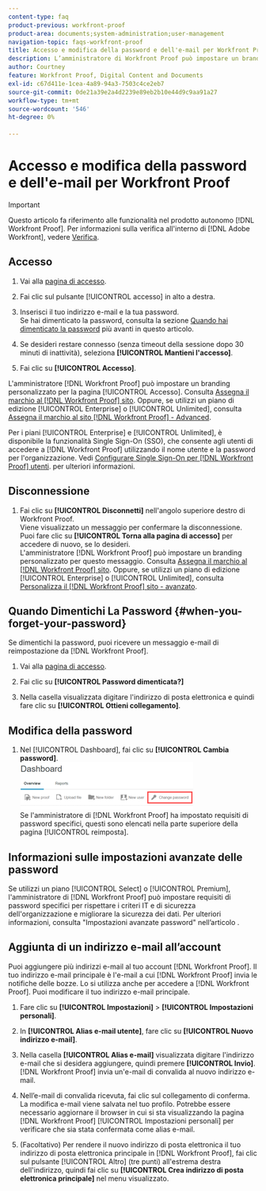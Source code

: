 ```yaml
---
content-type: faq
product-previous: workfront-proof
product-area: documents;system-administration;user-management
navigation-topic: faqs-workfront-proof
title: Accesso e modifica della password e dell'e-mail per Workfront Proof
description: L’amministratore di Workfront Proof può impostare un branding personalizzato per la pagina di accesso. Consulta Marchio del sito Workfront Proof. Oppure, se utilizzi un piano Enterprise o Unlimited edition, consulta Brand the Workfront Proof site - advanced .
author: Courtney
feature: Workfront Proof, Digital Content and Documents
exl-id: c67d411e-1cea-4a89-94a3-7503c4ce2eb7
source-git-commit: 0de21a39e2a4d2239e89eb2b10e44d9c9aa91a27
workflow-type: tm+mt
source-wordcount: '546'
ht-degree: 0%

---
```


# Accesso e modifica della password e dell&#39;e-mail per Workfront Proof

>[!IMPORTANT]
>
>Questo articolo fa riferimento alle funzionalità nel prodotto autonomo [!DNL Workfront Proof]. Per informazioni sulla verifica all&#39;interno di [!DNL Adobe Workfront], vedere [Verifica](../../../review-and-approve-work/proofing/proofing.md).

## Accesso

1. Vai alla [pagina di accesso](https://app.proofhq.com/login).

1. Fai clic sul pulsante [!UICONTROL accesso] in alto a destra.
1. Inserisci il tuo indirizzo e-mail e la tua password.\
   Se hai dimenticato la password, consulta la sezione [Quando hai dimenticato la password](#when-you-forget-your-password) più avanti in questo articolo.

1. Se desideri restare connesso (senza timeout della sessione dopo 30 minuti di inattività), seleziona **[!UICONTROL Mantieni l&#39;accesso]**.
1. Fai clic su **[!UICONTROL Accesso]**.

L&#39;amministratore [!DNL Workfront Proof] può impostare un branding personalizzato per la pagina [!UICONTROL Accesso]. Consulta [Assegna il marchio al  [!DNL Workfront Proof] sito](../../../workfront-proof/wp-acct-admin/branding/brand-wp-site.md). Oppure, se utilizzi un piano di edizione [!UICONTROL Enterprise] o [!UICONTROL Unlimited], consulta [Assegna il marchio al sito [!DNL Workfront Proof]  - Advanced](../../../workfront-proof/wp-acct-admin/branding/brand-wp-site-advanced.md).

Per i piani [!UICONTROL Enterprise] e [!UICONTROL Unlimited], è disponibile la funzionalità Single Sign-On (SSO), che consente agli utenti di accedere a [!DNL Workfront Proof] utilizzando il nome utente e la password per l&#39;organizzazione. Vedi [Configurare Single Sign-On per [!DNL Workfront Proof] utenti](../../../workfront-proof/wp-acct-admin/account-settings/configure-sso-for-wp-users.md). per ulteriori informazioni.

## Disconnessione

1. Fai clic su **[!UICONTROL Disconnetti]** nell&#39;angolo superiore destro di Workfront Proof.\
   Viene visualizzato un messaggio per confermare la disconnessione. Puoi fare clic su **[!UICONTROL Torna alla pagina di accesso]** per accedere di nuovo, se lo desideri.\
   L&#39;amministratore [!DNL Workfront Proof] può impostare un branding personalizzato per questo messaggio. Consulta [Assegna il marchio al  [!DNL Workfront Proof] sito](../../../workfront-proof/wp-acct-admin/branding/brand-wp-site.md). Oppure, se utilizzi un piano di edizione [!UICONTROL Enterprise] o [!UICONTROL Unlimited], consulta [Personalizza il  [!DNL Workfront Proof] sito - avanzato](../../../workfront-proof/wp-acct-admin/branding/brand-wp-site-advanced.md).

## Quando Dimentichi La Password {#when-you-forget-your-password}

Se dimentichi la password, puoi ricevere un messaggio e-mail di reimpostazione da [!DNL Workfront Proof].

1. Vai alla [pagina di accesso](https://app.proofhq.com/login).

1. Fai clic su **[!UICONTROL Password dimenticata?]**
1. Nella casella visualizzata digitare l&#39;indirizzo di posta elettronica e quindi fare clic su **[!UICONTROL Ottieni collegamento]**.

## Modifica della password

1. Nel [!UICONTROL Dashboard], fai clic su **[!UICONTROL Cambia password]**.\
   ![Change_passowrd.png](assets/change-passowrd-350x95.png)\
   Se l&#39;amministratore di [!DNL Workfront Proof] ha impostato requisiti di password specifici, questi sono elencati nella parte superiore della pagina [!UICONTROL reimposta].

## Informazioni sulle impostazioni avanzate delle password

Se utilizzi un piano [!UICONTROL Select] o [!UICONTROL Premium], l&#39;amministratore di [!DNL Workfront Proof] può impostare requisiti di password specifici per rispettare i criteri IT e di sicurezza dell&#39;organizzazione e migliorare la sicurezza dei dati. Per ulteriori informazioni, consulta &quot;Impostazioni avanzate password&quot; nell’articolo .

## Aggiunta di un indirizzo e-mail all’account

Puoi aggiungere più indirizzi e-mail al tuo account [!DNL Workfront Proof]. Il tuo indirizzo e-mail principale è l&#39;e-mail a cui [!DNL Workfront Proof] invia le notifiche delle bozze. Lo si utilizza anche per accedere a [!DNL Workfront Proof]. Puoi modificare il tuo indirizzo e-mail principale.

1. Fare clic su **[!UICONTROL Impostazioni]** > **[!UICONTROL Impostazioni personali]**.

1. In **[!UICONTROL Alias e-mail utente]**, fare clic su **[!UICONTROL Nuovo indirizzo e-mail]**.

1. Nella casella **[!UICONTROL Alias e-mail]** visualizzata digitare l&#39;indirizzo e-mail che si desidera aggiungere, quindi premere **[!UICONTROL Invio]**.\
   [!DNL Workfront Proof] invia un&#39;e-mail di convalida al nuovo indirizzo e-mail.

1. Nell’e-mail di convalida ricevuta, fai clic sul collegamento di conferma.\
   La modifica e-mail viene salvata nel tuo profilo. Potrebbe essere necessario aggiornare il browser in cui si sta visualizzando la pagina [!DNL Workfront Proof] [!UICONTROL Impostazioni personali] per verificare che sia stata confermata come alias e-mail.
1. (Facoltativo) Per rendere il nuovo indirizzo di posta elettronica il tuo indirizzo di posta elettronica principale in [!DNL Workfront Proof], fai clic sul pulsante [!UICONTROL Altro] (tre punti) all&#39;estrema destra dell&#39;indirizzo, quindi fai clic su **[!UICONTROL Crea indirizzo di posta elettronica principale]** nel menu visualizzato.
